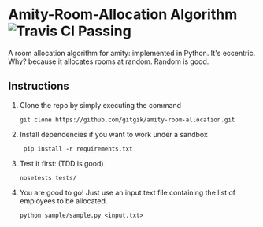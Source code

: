 # Amity-Room-Allocation Algorithm  ![Travis CI Passing](https://travis-ci.org/gitgik/amity-room-allocation.svg?branch=master)

A room allocation algorithm for amity: implemented in Python.
It's eccentric. Why? because it allocates rooms at random. Random is good.

## Instructions

1. Clone the repo by simply executing the command

	`` git clone https://github.com/gitgik/amity-room-allocation.git ``

2. Install dependencies if you want to work under a sandbox

	`` pip install -r requirements.txt``

3. Test it first: (TDD is good)

	`` nosetests tests/ ``

4. You are good to go! Just use an input text file containing the list of employees to be allocated.

	`` python sample/sample.py <input.txt> ``

